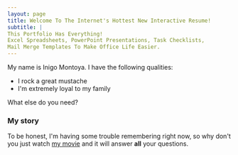 ```yaml
---
layout: page
title: Welcome To The Internet's Hottest New Interactive Resume!
subtitle: |
This Portfolio Has Everything!
Excel Spreadsheets, PowerPoint Presentations, Task Checklists,
Mail Merge Templates To Make Office Life Easier.
---
```


My name is Inigo Montoya. I have the following qualities:

- I rock a great mustache
- I'm extremely loyal to my family

What else do you need?

### My story

To be honest, I'm having some trouble remembering right now, so why don't you just watch [my movie](https://en.wikipedia.org/wiki/The_Princess_Bride_%28film%29) and it will answer **all** your questions.
